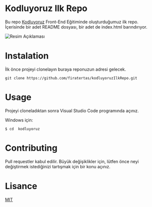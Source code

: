 # Kodluyoruz Ilk Repo
Bu repo [Kodluyoruz](https://kodluyoruz.org/) Front-End Eğitiminde oluşturduğumuz ilk repo. İçerisinde bir adet README dosyası, bir adet de index.html barındırıyor.

![Resim Açıklaması](C:\Users/Dell/Desktop/GitDersi/kodluyoruzIlkRepo/picture-github.jpg)



# Instalation

İlk önce projeyi clonelayın buraya reponuzun adresi gelecek.
```
git clone https://github.com/firatertas/kodluyoruzIlkRepo.git
```
# Usage
Projeyi cloneladıktan sonra Visual Studio Code programında açınız.

Windows için:
```
$ cd  kodluyoruz
```

# Contributing
Pull requestler kabul edilir. Büyük değişiklikler için, lütfen önce neyi değiştirmek istediğinizi tartışmak için bir konu açınız.

# Lisance 
[MIT](https://choosealicense.com/licenses/mit/)
